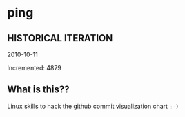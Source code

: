 # ping

## HISTORICAL ITERATION
2010-10-11

Incremented: 4879

## What is this?? 
Linux skills to hack the github commit visualization chart `;-)`
